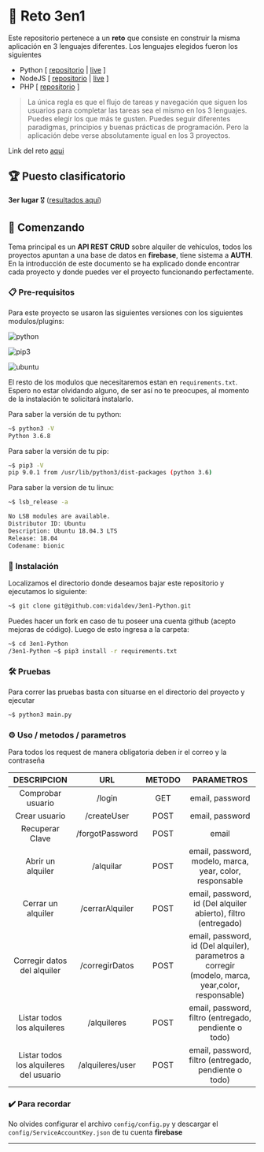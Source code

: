 # :pencil: Reto 3en1

Este repositorio pertenece a un **reto** que consiste en construir la misma aplicación en 3 lenguajes diferentes. Los lenguajes elegidos fueron los siguientes

* Python [ [repositorio](https://github.com/vidaldev/3en1-Python) | [live](https://repl.it/@vidaldev/3en1-Python) ]
* NodeJS [ [repositorio](https://github.com/vidaldev/3en1-NodeJs) | [live](https://repl.it/@vidaldev/3en1-NodeJs) ]
* PHP [ [repositorio](https://github.com/vidaldev/3en1-PHP) ]

>La única regla es que el flujo de tareas y navegación que siguen los usuarios para completar las tareas sea el mismo en los 3 lenguajes. Puedes elegir los que más te gusten. Puedes seguir diferentes paradigmas, principios y buenas prácticas de programación. Pero la aplicación debe verse absolutamente igual en los 3 proyectos.

Link del reto [aqui](https://platzi.com/blog/platziretos-3-languages-challenge/)

## :trophy: Puesto clasificatorio

**3er lugar** :medal_military: ([resultados aquí](https://github.com/juandc/3-languages-challenge))

## 🚀 Comenzando

Tema principal es un **API REST CRUD** sobre alquiler de vehículos, todos los proyectos apuntan a una base de datos en **firebase**, tiene sistema a **AUTH**. En la introducción de este documento se ha explicado donde encontrar cada proyecto y donde puedes ver el proyecto funcionando perfectamente.

### 📋 Pre-requisitos

Para este proyecto se usaron las siguientes versiones con los siguientes modulos/plugins:

![python](https://img.shields.io/badge/python-3.6.8-blue?style=for-the-badge)

![pip3](https://img.shields.io/badge/pip3-9.0.1-blue?style=for-the-badge)

![ubuntu](https://img.shields.io/badge/Ubuntu_LTS-18.04.3-blue?style=for-the-badge)

El resto de los modulos que necesitaremos estan en `requirements.txt`. Espero no estar olvidando alguno, de ser así no te preocupes, al momento de la instalación te solicitará instalarlo.

Para saber la versión de tu python:

```bash
~$ python3 -V
Python 3.6.8
```

Para saber la versión de tu pip:

```bash
~$ pip3 -V
pip 9.0.1 from /usr/lib/python3/dist-packages (python 3.6)
```

Para saber la version de tu linux:

```bash
~$ lsb_release -a

No LSB modules are available.
Distributor ID: Ubuntu
Description: Ubuntu 18.04.3 LTS
Release: 18.04
Codename: bionic
```

### 🔧 Instalación

Localizamos el directorio donde deseamos bajar este repositorio y ejecutamos lo siguiente:

```bash
~$ git clone git@github.com:vidaldev/3en1-Python.git
```

Puedes hacer un fork en caso de tu poseer una cuenta github (acepto mejoras de código). Luego de esto ingresa a la carpeta:

```bash
~$ cd 3en1-Python
/3en1-Python ~$ pip3 install -r requirements.txt
```

### 🛠️ Pruebas

Para correr las pruebas basta con situarse en el directorio del proyecto y ejecutar

```bash
~$ python3 main.py
```

### ⚙️ Uso / metodos / parametros

Para todos los request de manera obligatoria deben ir el correo y la contraseña

|               DESCRIPCION               |        URL       | METODO |                                             PARAMETROS                                            |
|:---------------------------------------:|:----------------:|:------:|:-------------------------------------------------------------------------------------------------:|
| Comprobar usuario                       | /login           |   GET  | email, password                                                                                   |
| Crear usuario                           | /createUser      |  POST  | email, password                                                                                   |
| Recuperar Clave                         |  /forgotPassword |  POST  | email                                                                                             |
| Abrir un alquiler                       | /alquilar        |  POST  | email, password, modelo, marca, year, color, responsable                                          |
| Cerrar un alquiler                      | /cerrarAlquiler  |  POST  | email, password, id (Del alquiler abierto), filtro (entregado)                                      |
| Corregir datos del alquiler             | /corregirDatos   |  POST  | email, password, id (Del alquiler), parametros a corregir (modelo, marca, year,color, responsable) |
| Listar todos los alquileres             | /alquileres      |  POST  | email, password, filtro (entregado, pendiente o todo)                                             |
| Listar todos los alquileres del usuario | /alquileres/user |  POST  | email, password, filtro (entregado, pendiente o todo)                                             |

### ✔️ Para recordar

No olvides configurar el archivo `config/config.py` y descargar el `config/ServiceAccountKey.json` de tu cuenta **firebase**

---
